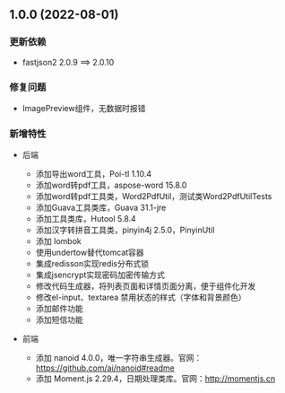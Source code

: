 ## 1.0.0 (2022-08-01)

### 更新依赖

-  fastjson2	2.0.9 ==> 2.0.10

### 修复问题

- ImagePreview组件，无数据时报错

### 新增特性

- 后端

  - 添加导出word工具，Poi-tl 1.10.4
  - 添加word转pdf工具，aspose-word 15.8.0
  - 添加word转pdf工具类，Word2PdfUtil，测试类Word2PdfUtilTests
  - 添加Guava工具类库，Guava 31.1-jre
  - 添加工具类库，Hutool 5.8.4
  - 添加汉字转拼音工具类，pinyin4j 2.5.0，PinyinUtil
  - 添加 lombok
  - 使用undertow替代tomcat容器
  - 集成redisson实现redis分布式锁
  - 集成jsencrypt实现密码加密传输方式
  - 修改代码生成器，将列表页面和详情页面分离，便于组件化开发
  - 修改el-input、textarea 禁用状态的样式（字体和背景颜色）
  - 添加邮件功能
  - 添加短信功能


- 前端
  - 添加 nanoid 4.0.0，唯一字符串生成器。官网：https://github.com/ai/nanoid#readme
  - 添加 Moment.js 2.29.4，日期处理类库。官网：http://momentjs.cn





